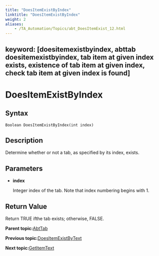```yaml
--- 
title: "DoesItemExistByIndex"
linktitle: "DoesItemExistByIndex"
weight: 2
aliases: 
    - /TA_Automation/Topics/abt_DoesItemExist_12.html
---
```

keyword: [doesitemexistbyindex, abttab doesitemexistbyindex, tab item at given index exists, existence of tab item at given index, check tab item at given index is found]
---

# DoesItemExistByIndex

## Syntax

`Boolean DoesItemExistByIndex(int index)`

## Description

Determine whether or not a tab, as specified by its index, exists.

## Parameters

-   **index**

    Integer index of the tab. Note that index numbering begins with 1.


## Return Value

Return TRUE ifthe tab exists; otherwise, FALSE.

**Parent topic:**[AbtTab](/TA_Automation/Topics/abt_AbtTab.html)

**Previous topic:**[DoesItemExistByText](/TA_Automation/Topics/abt_DoesItemExist_11.html)

**Next topic:**[GetItemText](/TA_Automation/Topics/abt_GetItemText_11.html)

